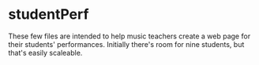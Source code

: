 # studentPerf
These few files are intended to help music teachers create a web page for their students' performances. Initially there's room for nine students, but that's easily scaleable.
